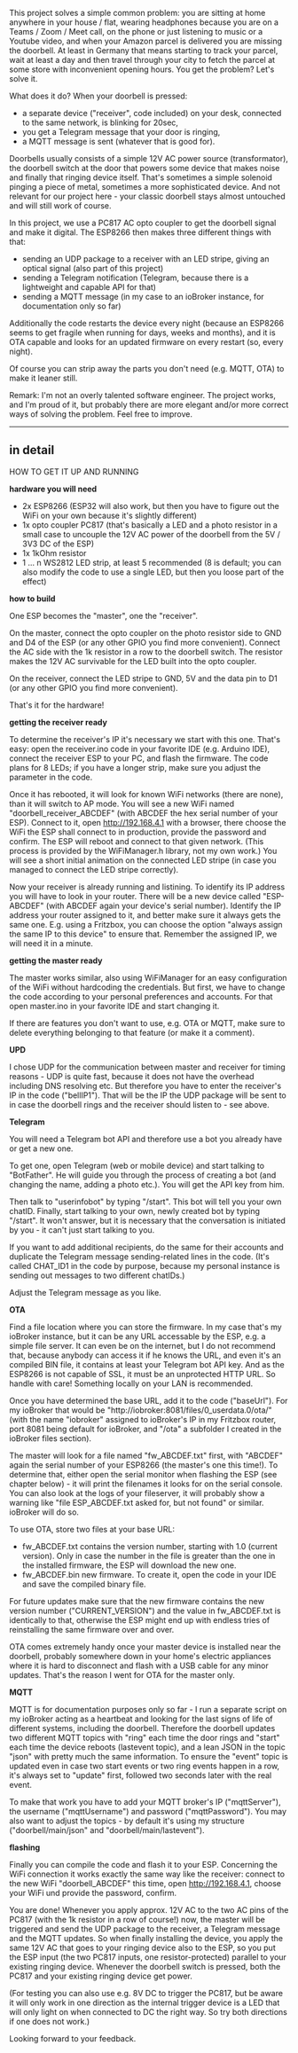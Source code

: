 This project solves a simple common problem: you are sitting at home anywhere in your house / flat, wearing headphones because you are on a Teams / Zoom / Meet call, on the phone or just listening to music or a Youtube video, and when your Amazon parcel is delivered you are missing the doorbell. At least in Germany that means starting to track your parcel, wait at least a day and then travel through your city to fetch the parcel at some store with inconvenient opening hours. You get the problem? Let's solve it.

What does it do? When your doorbell is pressed:
- a separate device ("receiver", code included) on your desk, connected to the same network, is blinking for 20sec,
- you get a Telegram message that your door is ringing,
- a MQTT message is sent (whatever that is good for).

Doorbells usually consists of a simple 12V AC power source (transformator), the doorbell switch at the door that powers some device that makes noise and finally that ringing device itself. That's sometimes a simple solenoid pinging a piece of metal, sometimes a more sophisticated device. And not relevant for our project here - your classic doorbell stays almost untouched and will still work of course.

In this project, we use a PC817 AC opto coupler to get the doorbell signal and make it digital. The ESP8266 then makes three different things with that:
- sending an UDP package to a receiver with an LED stripe, giving an optical signal (also part of this project)
- sending a Telegram notification (Telegram, because there is a lightweight and capable API for that)
- sending a MQTT message (in my case to an ioBroker instance, for documentation only so far)

Additionally the code restarts the device every night (because an ESP8266 seems to get fragile when running for days, weeks and months), and it is OTA capable and looks for an updated firmware on every restart (so, every night).

Of course you can strip away the parts you don't need (e.g. MQTT, OTA) to make it leaner still.

Remark: I'm not an overly talented software engineer. The project works, and I'm proud of it, but probably there are more elegant and/or more correct ways of solving the problem. Feel free to improve.


-----------------------------------------
in detail
-----------------------------------------


HOW TO GET IT UP AND RUNNING

__hardware you will need__

- 2x ESP8266 (ESP32 will also work, but then you have to figure out the WiFi on your own because it's slightly different)
- 1x opto coupler PC817 (that's basically a LED and a photo resistor in a small case to uncouple the 12V AC power of the doorbell from the 5V / 3V3 DC of the ESP)
- 1x 1kOhm resistor
- 1 ... n WS2812 LED strip, at least 5 recommended (8 is default; you can also modify the code to use a single LED, but then you loose part of the effect)

__how to build__

One ESP becomes the "master", one the "receiver".

On the master, connect the opto coupler on the photo resistor side to GND and D4 of the ESP (or any other GPIO you find more convenient). Connect the AC side with the 1k resistor in a row to the doorbell switch. The resistor makes the 12V AC survivable for the LED built into the opto coupler.

On the receiver, connect the LED stripe to GND, 5V and the data pin to D1 (or any other GPIO you find more convenient).

That's it for the hardware!

__getting the receiver ready__

To determine the receiver's IP it's necessary we start with this one. That's easy: open the receiver.ino code in your favorite IDE (e.g. Arduino IDE), connect the receiver ESP to your PC, and flash the firmware. The code plans for 8 LEDs; if you have a longer strip, make sure you adjust the parameter in the code.

Once it has rebooted, it will look for known WiFi networks (there are none), than it will switch to AP mode. You will see a new WiFi named "doorbell_receiver_ABCDEF" (with ABCDEF the hex serial number of your ESP). Connect to it, open http://192.168.4.1 with a browser, there choose the WiFi the ESP shall connect to in production, provide the password and confirm. The ESP will reboot and connect to that given network. (This process is provided by the WiFiManager.h library, not my own work.) You will see a short initial animation on the connected LED stripe (in case you managed to connect the LED stripe correctly).

Now your receiver is already running and listining. To identify its IP address you will have to look in your router. There will be a new device called "ESP-ABCDEF" (with ABCDEF again your device's serial number). Identify the IP address your router assigned to it, and better make sure it always gets the same one. E.g. using a Fritzbox, you can choose the option "always assign the same IP to this device" to ensure that. Remember the assigned IP, we will need it in a minute.

__getting the master ready__

The master works similar, also using WiFiManager for an easy configuration of the WiFi without hardcoding the credentials. But first, we have to change the code according to your personal preferences and accounts. For that open master.ino in your favorite IDE and start changing it.

If there are features you don't want to use, e.g. OTA or MQTT, make sure to delete everything belonging to that feature (or make it a comment).

__UPD__

I chose UDP for the communication between master and receiver for timing reasons - UDP is quite fast, because it does not have the overhead including DNS resolving etc. But therefore you have to enter the receiver's IP in the code ("bellIP1"). That will be the IP the UDP package will be sent to in case the doorbell rings and the receiver should listen to - see above.

__Telegram__

You will need a Telegram bot API and therefore use a bot you already have or get a new one.

To get one, open Telegram (web or mobile device) and start talking to "BotFather". He will guide you through the process of creating a bot (and changing the name, adding a photo etc.). You will get the API key from him.

Then talk to "userinfobot" by typing "/start". This bot will tell you your own chatID. Finally, start talking to your own, newly created bot by typing "/start". It won't answer, but it is necessary that the conversation is initiated by you - it can't just start talking to you.

If you want to add additional recipients, do the same for their accounts and duplicate the Telegram message sending-related lines in the code. (It's called CHAT_ID1 in the code by purpose, because my personal instance is sending out messages to two different chatIDs.)

Adjust the Telegram message as you like.

__OTA__

Find a file location where you can store the firmware. In my case that's my ioBroker instance, but it can be any URL accessable by the ESP, e.g. a simple file server. It can even be on the internet, but I do not recommend that, because anybody can access it if he knows the URL, and even it's an compiled BIN file, it contains at least your Telegram bot API key. And as the ESP8266 is not capable of SSL, it must be an unprotected HTTP URL. So handle with care! Something locally on your LAN is recommended.

Once you have determined the base URL, add it to the code ("baseUrl"). For my ioBroker that would be "http://iobroker:8081/files/0_userdata.0/ota/" (with the name "iobroker" assigned to ioBroker's IP in my Fritzbox router, port 8081 being default for ioBroker, and "/ota" a subfolder I created in the ioBroker files section).

The master will look for a file named "fw_ABCDEF.txt" first, with "ABCDEF" again the serial number of your ESP8266 (the master's one this time!). To determine that, either open the serial monitor when flashing the ESP (see chapter below) - it will print the filenames it looks for on the serial console. You can also look at the logs of your fileserver, it will probably show a warning like "file ESP_ABCDEF.txt asked for, but not found" or similar. ioBroker will do so.

To use OTA, store two files at your base URL:
- fw_ABCDEF.txt contains the version number, starting with 1.0 (current version). Only in case the number in the file is greater than the one in the installed firmware, the ESP will download the new one.
- fw_ABCDEF.bin new firmware. To create it, open the code in your IDE and save the compiled binary file.

For future updates make sure that the new firmware contains the new version number ("CURRENT_VERSION") and the value in fw_ABCDEF.txt is identically to that, otherwise the ESP might end up with endless tries of reinstalling the same firmware over and over.

OTA comes extremely handy once your master device is installed near the doorbell, probably somewhere down in your home's electric appliances where it is hard to disconnect and flash with a USB cable for any minor updates. That's the reason I went for OTA for the master only.

__MQTT__

MQTT is for documentation purposes only so far - I run a separate script on my ioBroker acting as a heartbeat and looking for the last signs of life of different systems, including the doorbell. Therefore the doorbell updates two different MQTT topics with "ring" each time the door rings and "start" each time the device reboots (lastevent topic), and a lean JSON in the topic "json" with pretty much the same information. To ensure the "event" topic is updated even in case two start events or two ring events happen in a row, it's always set to "update" first, followed two seconds later with the real event.

To make that work you have to add your MQTT broker's IP ("mqttServer"), the username ("mqttUsername") and password ("mqttPassword"). You may also want to adjust the topics - by default it's using my structure ("doorbell/main/json" and "doorbell/main/lastevent").  

__flashing__

Finally you can compile the code and flash it to your ESP. Concerning the WiFi connection it works exactly the same way like the receiver: connect to the new WiFi "doorbell_ABCDEF" this time, open http://192.168.4.1, choose your WiFi und provide the password, confirm.

You are done! Whenever you apply approx. 12V AC to the two AC pins of the PC817 (with the 1k resistor in a row of course!) now, the master will be triggered and send the UDP package to the receiver, a Telegram message and the MQTT updates. So when finally installing the device, you apply the same 12V AC that goes to your ringing device also to the ESP, so you put the ESP input (the two PC817 inputs, one resistor-protected) parallel to your existing ringing device. Whenever the doorbell switch is pressed, both the PC817 and your existing ringing device get power. 

(For testing you can also use e.g. 8V DC to trigger the PC817, but be aware it will only work in one direction as the internal trigger device is a LED that will only light on when connected to DC the right way. So try both directions if one does not work.) 

Looking forward to your feedback.
